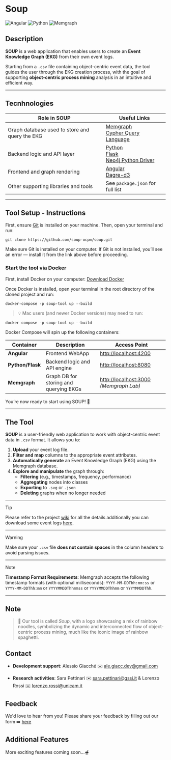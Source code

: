 # Soup

![Angular](https://img.shields.io/badge/Angular-v18.2.0-DD0031?style=flat&logo=angular&logoColor=white)
![Python](https://img.shields.io/badge/Python-3.11.5-3776AB?style=flat&logo=python&logoColor=white)
![Memgraph](https://img.shields.io/badge/Memgraph-v3.3.0-000000%3Fstyle%3Dflat%26logo%3Dmemgraph%26logoColor%3Dwhite?color=orange)

## Description
**SOUP** is a web application that enables users to create an **Event Knowledge Graph (EKG)** from their own event logs.

Starting from a `.csv` file containing object-centric event data, the tool guides the user through the EKG creation process, with the goal of supporting **object-centric process mining** analysis in an intuitive and efficient way.

---

## Tecnhnologies

| Role in SOUP                                    | Useful Links |
|------------------|--------------|
| Graph database used to store and query the EKG | [Memgraph](https://memgraph.com/) <br> [Cypher Query Language](https://neo4j.com/product/cypher-graph-query-language/) |
| Backend logic and API layer                     | [Python](https://www.python.org/) <br> [Flask](https://flask.palletsprojects.com/en/3.0.x/) <br> [Neo4j Python Driver](https://neo4j.com/developer/python/) |
| Frontend and graph rendering       | [Angular](https://angular.io/) <br> [Dagre-d3](https://www.npmjs.com/package/dagre-d3) |
| Other supporting libraries and tools                  | See `package.json` for full list |

---

## Tool Setup - Instructions

First, ensure [Git](https://git-scm.com/downloads) is installed on your machine. Then, open your terminal and run:

```
git clone https://github.com/soup-ocpm/soup.git
```

Make sure Git is installed on your computer. If Git is not installed, you’ll see an error — install it from the link above before proceeding.

### Start the tool via Docker

First, install Docker on your computer: [Download Docker](https://www.docker.com/get-started/)

Once Docker is installed, open your terminal in the root directory of the cloned project and run:

```
docker-compose -p soup-tool up --build
```

> 💡 Mac users (and newer Docker versions) may need to run:
  ```
  docker compose -p soup-tool up --build
  ```

Docker Compose will spin up the following containers:

| Container        | Description                                  | Access Point                   |
|------------------|----------------------------------------------|--------------------------------|
| **Angular**    | Frontend WebApp                              | [http://localhost:4200](http://localhost:4200) |
| **Python/Flask** | Backend logic and API engine                 | [http://localhost:8080](http://localhost:8080) |
| **Memgraph**   | Graph DB for storing and querying EKGs       | [http://localhost:3000](http://localhost:3000) *(Memgraph Lab)* |



You’re now ready to start using SOUP! 🎉

---

## The Tool

**SOUP** is a user-friendly web application to work with object-centric event data in `.csv` format. It allows you to:

1. **Upload** your event log file.
2. **Filter and map** columns to the appropriate event attributes.
3. **Automatically generate** an Event Knowledge Graph (EKG) using the Memgraph database.
4. **Explore and manipulate** the graph through:
   - **Filtering** (e.g., timestamps, frequency, performance)
   - **Aggregating** nodes into classes
   - **Exporting** to `.svg` or `.json`
   - **Deleting** graphs when no longer needed

---

> [!TIP]
> Please refer to the project [wiki](https://github.com/soup-ocpm/soup/wiki) for all the details additionally you can download some event logs [here](https://github.com/soup-ocpm/soup-validation).

---

> [!WARNING]
> Make sure your `.csv` file **does not contain spaces** in the column headers to avoid parsing issues.

---

> [!NOTE]   
> **Timestamp Format Requirements**: Memgraph accepts the following timestamp formats (with optional milliseconds): `YYYY-MM-DDThh:mm:ss` or `YYYY-MM-DDThh:mm` or `YYYYMMDDThhmmss` or `YYYYMMDDThhmm` or `YYYYMMDDThh`.

---

## Note
> 💭 Our tool is called _Soup_, with a logo showcasing a mix of rainbow noodles, symbolizing the dynamic and interconnected flow of object-centric process mining, much like the iconic image of rainbow spaghetti.

## Contact
* **Development support**: Alessio Giacché ✉️ ale.giacc.dev@gmail.com

* **Research activities**: Sara Pettinari ✉️ sara.pettinari@gssi.it & Lorenzo Rossi ✉️ lorenzo.rossi@unicam.it


## Feedback
We'd love to hear from you! Please share your feedback by filling out our form ➡️ [here](https://forms.gle/nBgZTeaDefTaYYkk9)


## Additional Features
More exciting features coming soon...🫕

